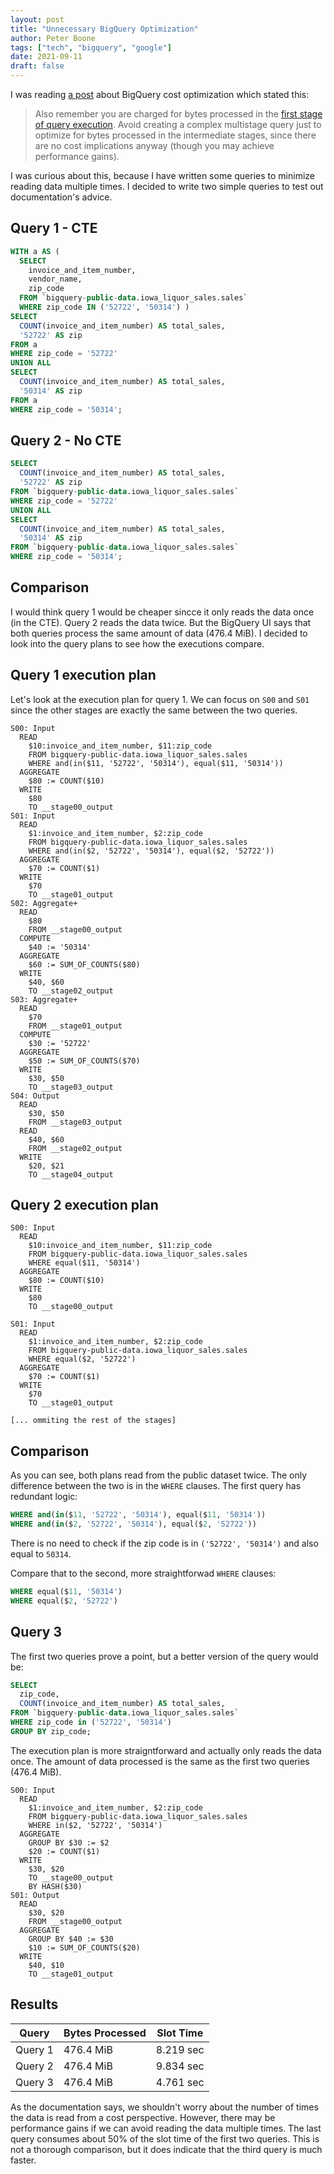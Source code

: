 ```yaml
---
layout: post
title: "Unnecessary BigQuery Optimization"
author: Peter Boone
tags: ["tech", "bigquery", "google"]
date: 2021-09-11
draft: false
---
```


I was reading [a post](https://cloud.google.com/blog/products/data-analytics/cost-optimization-best-practices-for-bigquery) about BigQuery cost optimization which stated this:

> Also remember you are charged for bytes processed in the [first stage of query execution](https://cloud.google.com/bigquery/query-plan-explanation#background). Avoid creating a complex multistage query just to optimize for bytes processed in the intermediate stages, since there are no cost implications anyway (though you may achieve performance gains).

I was curious about this, because I have written some queries to minimize reading data multiple times. I decided to write two simple queries to test out documentation's advice.

## Query 1 - CTE

```sql
WITH a AS (
  SELECT
    invoice_and_item_number,
    vendor_name,
    zip_code
  FROM `bigquery-public-data.iowa_liquor_sales.sales`
  WHERE zip_code IN ('52722', '50314') )
SELECT
  COUNT(invoice_and_item_number) AS total_sales,
  '52722' AS zip
FROM a
WHERE zip_code = '52722'
UNION ALL
SELECT
  COUNT(invoice_and_item_number) AS total_sales,
  '50314' AS zip
FROM a
WHERE zip_code = '50314';
```

## Query 2 - No CTE
```sql
SELECT
  COUNT(invoice_and_item_number) AS total_sales,
  '52722' AS zip
FROM `bigquery-public-data.iowa_liquor_sales.sales`
WHERE zip_code = '52722'
UNION ALL
SELECT
  COUNT(invoice_and_item_number) AS total_sales,
  '50314' AS zip
FROM `bigquery-public-data.iowa_liquor_sales.sales`
WHERE zip_code = '50314';
```

## Comparison

I would think query 1 would be cheaper sincce it only reads the data once (in the CTE). Query 2 reads the data twice. But the BigQuery UI says that both queries process the same amount of data (476.4 MiB). I decided to look into the query plans to see how the executions compare.

## Query 1 execution plan

Let's look at the execution plan for query 1. We can focus on `S00` and `S01` since the other stages are exactly the same between the two queries.

```
S00: Input
  READ	
    $10:invoice_and_item_number, $11:zip_code
    FROM bigquery-public-data.iowa_liquor_sales.sales
    WHERE and(in($11, '52722', '50314'), equal($11, '50314'))
  AGGREGATE	
    $80 := COUNT($10)
  WRITE	
    $80
    TO __stage00_output
S01: Input
  READ	
    $1:invoice_and_item_number, $2:zip_code
    FROM bigquery-public-data.iowa_liquor_sales.sales
    WHERE and(in($2, '52722', '50314'), equal($2, '52722'))
  AGGREGATE	
    $70 := COUNT($1)
  WRITE	
    $70
    TO __stage01_output
S02: Aggregate+
  READ	
    $80
    FROM __stage00_output
  COMPUTE	
    $40 := '50314'
  AGGREGATE	
    $60 := SUM_OF_COUNTS($80)
  WRITE	
    $40, $60
    TO __stage02_output
S03: Aggregate+
  READ	
    $70
    FROM __stage01_output
  COMPUTE	
    $30 := '52722'
  AGGREGATE	
    $50 := SUM_OF_COUNTS($70)
  WRITE	
    $30, $50
    TO __stage03_output
S04: Output
  READ	
    $30, $50
    FROM __stage03_output
  READ	
    $40, $60
    FROM __stage02_output
  WRITE	
    $20, $21
    TO __stage04_output
```

## Query 2 execution plan
```
S00: Input
  READ	
    $10:invoice_and_item_number, $11:zip_code
    FROM bigquery-public-data.iowa_liquor_sales.sales
    WHERE equal($11, '50314')
  AGGREGATE	
    $80 := COUNT($10)
  WRITE	
    $80
    TO __stage00_output

S01: Input
  READ	
    $1:invoice_and_item_number, $2:zip_code
    FROM bigquery-public-data.iowa_liquor_sales.sales
    WHERE equal($2, '52722')
  AGGREGATE	
    $70 := COUNT($1)
  WRITE	
    $70
    TO __stage01_output

[... ommiting the rest of the stages]
```

## Comparison

As you can see, both plans read from the public dataset twice. The only difference between the two is in the `WHERE` clauses. The first query has redundant logic:

```sql
WHERE and(in($11, '52722', '50314'), equal($11, '50314'))
WHERE and(in($2, '52722', '50314'), equal($2, '52722'))
```
There is no need to check if the zip code is in `('52722', '50314')` and also equal to `50314`.

Compare that to the second, more straightforwad `WHERE` clauses:

```sql
WHERE equal($11, '50314')
WHERE equal($2, '52722')
```

## Query 3

The first two queries prove a point, but a better version of the query would be:

```sql
SELECT
  zip_code,
  COUNT(invoice_and_item_number) AS total_sales,
FROM `bigquery-public-data.iowa_liquor_sales.sales`
WHERE zip_code in ('52722', '50314')
GROUP BY zip_code;
```
The execution plan is more straigntforward and actually only reads the data once. The amount of data processed is the same as the first two queries (476.4 MiB).
```
S00: Input
  READ	
    $1:invoice_and_item_number, $2:zip_code
    FROM bigquery-public-data.iowa_liquor_sales.sales
    WHERE in($2, '52722', '50314')
  AGGREGATE	
    GROUP BY $30 := $2
    $20 := COUNT($1)
  WRITE	
    $30, $20
    TO __stage00_output
    BY HASH($30)
S01: Output
  READ	
    $30, $20
    FROM __stage00_output
  AGGREGATE	
    GROUP BY $40 := $30
    $10 := SUM_OF_COUNTS($20)
  WRITE	
    $40, $10
    TO __stage01_output
```



## Results

Query|Bytes Processed|Slot Time
---|---|---
Query 1|476.4 MiB|8.219 sec
Query 2|476.4 MiB|9.834 sec
Query 3|476.4 MiB|4.761 sec

As the documentation says, we shouldn't worry about the number of times the data is read from a cost perspective. However, there may be performance gains if we can avoid reading the data multiple times. The last query consumes about 50% of the slot time of the first two queries. This is not a thorough comparison, but it does indicate that the third query is much faster.
